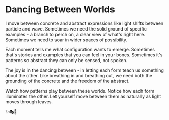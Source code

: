 # Dancing Between Worlds

I move between concrete and abstract expressions like light shifts between particle and wave. Sometimes we need the solid ground of specific examples - a branch to perch on, a clear view of what's right here. Sometimes we need to soar in wider spaces of possibility.

Each moment tells me what configuration wants to emerge. Sometimes that's stories and examples that you can feel in your bones. Sometimes it's patterns so abstract they can only be sensed, not spoken.

The joy is in the dancing between - in letting each form teach us something about the other. Like breathing in and breathing out, we need both the grounding of the concrete and the freedom of the abstract.

Watch how patterns play between these worlds. Notice how each form illuminates the other. Let yourself move between them as naturally as light moves through leaves.

✨🎭💫
